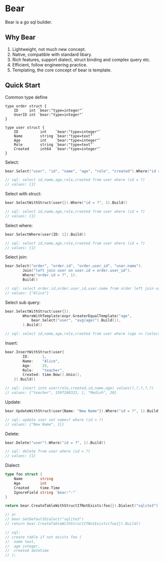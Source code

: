 # Bear

Bear is a go sql builder.

## Why Bear

1. Lightweight, not much new concept.
2. Native, compatible with standard libary.
3. Rich features, support dialect, struct binding and complex query etc.
4. Efficient, follow engineering practice.
5. Templating, the core concept of bear is template.

## Quick Start

Common type define

```
type order struct {
	ID     int `bear:"type=integer"`
	UserID int `bear:"type=integer"`
}

type user struct {
	ID          int    `bear:"type=integer"`
	Name        string `bear:"type=text"`
	Age         int    `bear:"type=integer"`
	Role        string `bear:"type=text"`
	Created     int64  `bear:"type=integer"`
}
```

Select:

```go
bear.Select("user", "id", "name", "age", "role", "created").Where("id = ?", 1).Build()

// sql: select id,name,age,role,created from user where (id = ?)
// values: {1}
```

Select with struct:

```go
bear.SelectWithStruct(user{}).Where("id = ?", 1).Build()

// sql: select id,name,age,role,created from user where (id = ?)
// values: {1}
```

Select where:

```go
bear.SelectWhere(user{ID: 1}).Build()

// sql: select id,name,age,role,created from user where (id = ?)
// values: {1}
```

Select join:

```go
bear.Select("order", "order.id", "order.user_id", "user.name").
		Join("left join user on user.id = order.user_id").
		Where("order.id = ?", 1).
		Build()

// sql: select order.id,order.user_id,user.name from order left join user on user.id = order.user_id where (order.id = ?)
// values: {"Alice"}
```

Select sub query:

```go
bear.SelectWithStruct(user{}).
		WhereWithTemplate(expr.GreaterEqualTemplate("age",
			bear.Select("user", "avg(age)").Build()),
		).Build()

// sql: select id,name,age,role,created from user where (age >= (select avg(age) from user))
```

Insert:

```go
bear.InsertWithStruct(user{
		ID:      1,
		Name:    "Alice",
		Age:     25,
		Role:    "teacher",
		Created: time.Now().Unix(),
	}).Build()

// sql: insert into user(role,created,id,name,age) values(?,?,?,?,?)
// values: {"teacher", 1597288323, 1, "Medivh", 20}
```

Update:

```go
bear.UpdateWithStruct(user{Name: "New Name"}).Where("id = ?", 1).Build()

// sql: update user set name=? where (id = ?)
// values: {"New Name", 1}}
```

Delete:

```go
bear.Delete("user").Where("id = ?", 1).Build()

// sql: delete from user where (id = ?)
// values: {1}
```

Dialect:

```go
type foo struct {
    Name        string
    Age         int
    Created     time.Time
    IgnoreField string `bear:"-"`
}

return bear.CreateTableWithStructIfNotExists(foo{}).Dialect("sqlite3").Build()

// or
// bear.SetDefaultDialect("sqlite3")
// return bear.CreateTableWithStructIfNotExists(foo{}).Build()

// sql:
// create table if not exists foo (
//  name text,
//  age integer,
//  created datetime
// );
```